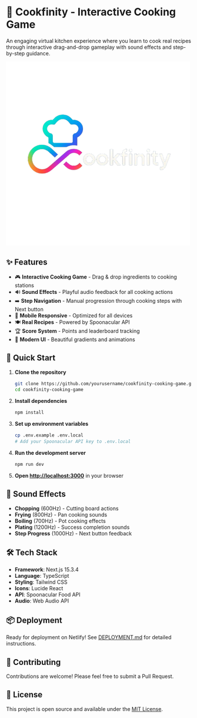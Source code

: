 # 🍳 Cookfinity - Interactive Cooking Game

An engaging virtual kitchen experience where you learn to cook real recipes through interactive drag-and-drop gameplay with sound effects and step-by-step guidance.

![Cookfinity Logo](public/uniquelogo.png)

## ✨ Features

- 🎮 **Interactive Cooking Game** - Drag & drop ingredients to cooking stations
- 🔊 **Sound Effects** - Playful audio feedback for all cooking actions
- ➡️ **Step Navigation** - Manual progression through cooking steps with Next button
- 📱 **Mobile Responsive** - Optimized for all devices
- 🍽️ **Real Recipes** - Powered by Spoonacular API
- 🏆 **Score System** - Points and leaderboard tracking
- 🎨 **Modern UI** - Beautiful gradients and animations

## 🚀 Quick Start

1. **Clone the repository**
   ```bash
   git clone https://github.com/yourusername/cookfinity-cooking-game.git
   cd cookfinity-cooking-game
   ```

2. **Install dependencies**
   ```bash
   npm install
   ```

3. **Set up environment variables**
   ```bash
   cp .env.example .env.local
   # Add your Spoonacular API key to .env.local
   ```

4. **Run the development server**
   ```bash
   npm run dev
   ```

5. **Open [http://localhost:3000](http://localhost:3000)** in your browser

## 🎵 Sound Effects

- **Chopping** (600Hz) - Cutting board actions
- **Frying** (800Hz) - Pan cooking sounds
- **Boiling** (700Hz) - Pot cooking effects
- **Plating** (1200Hz) - Success completion sounds
- **Step Progress** (1000Hz) - Next button feedback

## 🛠️ Tech Stack

- **Framework**: Next.js 15.3.4
- **Language**: TypeScript
- **Styling**: Tailwind CSS
- **Icons**: Lucide React
- **API**: Spoonacular Food API
- **Audio**: Web Audio API

## 📦 Deployment

Ready for deployment on Netlify! See [DEPLOYMENT.md](DEPLOYMENT.md) for detailed instructions.

## 🤝 Contributing

Contributions are welcome! Please feel free to submit a Pull Request.

## 📄 License

This project is open source and available under the [MIT License](LICENSE).
